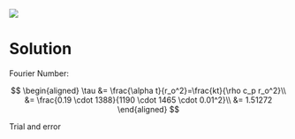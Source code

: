 ![](!imgdir/afdb92c2bc513985d29f520b3811161e08c233b6.png)

# Solution

Fourier Number:

$$
\begin{aligned}
    \tau &= \frac{\alpha t}{r_o^2}=\frac{kt}{\rho c_p r_o^2}\\
    &= \frac{0.19 \cdot 1388}{1190 \cdot 1465 \cdot 0.01^2}\\
    &= 1.51272
\end{aligned}
$$

Trial and error